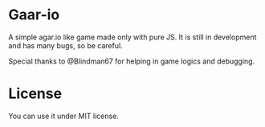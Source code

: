 # Gaar-io
A simple agar.io like game made only with pure JS. It is still in development and has many bugs, so be careful.

Special thanks to @Blindman67 for helping in game logics and debugging.

# License
You can use it under MIT license.
